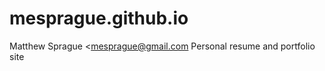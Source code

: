 mesprague.github.io
===================
Matthew Sprague <mesprague@gmail.com
Personal resume and portfolio site
